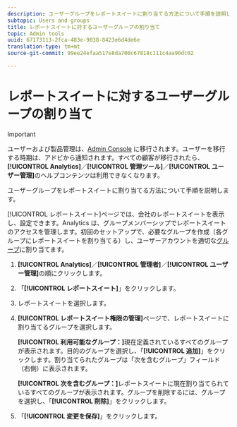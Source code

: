 ```yaml
---
description: ユーザーグループをレポートスイートに割り当てる方法について手順を説明します。
subtopic: Users and groups
title: レポートスイートに対するユーザーグループの割り当て
topic: Admin tools
uuid: 67173113-2fca-483e-9038-8423e6d4de6e
translation-type: tm+mt
source-git-commit: 99ee24efaa517e8da700c67818c111c4aa90dc02

---
```



# レポートスイートに対するユーザーグループの割り当て

>[!IMPORTANT]
>
>ユーザーおよび製品管理は、[Admin Console](https://helpx.adobe.com/jp/enterprise/using/admin-console.html) に移行されます。ユーザーを移行する時期は、アドビから通知されます。すべての顧客が移行されたら、**[!UICONTROL Analytics]**／**[!UICONTROL 管理ツール]**／**[!UICONTROL ユーザー管理]**&#x200B;のヘルプコンテンツは利用できなくなります。

ユーザーグループをレポートスイートに割り当てる方法について手順を説明します。

[!UICONTROL レポートスイート]ページでは、会社のレポートスイートを表示し、設定できます。Analytics は、グループメンバーシップでレポートスイートのアクセスを管理します。初回のセットアップで、必要なグループを作成（各グループにレポートスイートを割り当てる）し、ユーザーアカウントを適切な[グループ](/help/admin/user-management2/c-user-groups/groups.md)に割り当てます。

1. **[!UICONTROL Analytics]**／**[!UICONTROL 管理者]**／**[!UICONTROL ユーザー管理]**&#x200B;の順にクリックします。
1. 「**[!UICONTROL レポートスイート]**」をクリックします。
1. レポートスイートを選択します。
1. **[!UICONTROL レポートスイート権限の管理]**&#x200B;ページで、レポートスイートに割り当てるグループを選択します。

   **[!UICONTROL 利用可能なグループ：]**&#x200B;現在定義されているすべてのグループが表示されます。目的のグループを選択し、「**[!UICONTROL 追加]**」をクリックします。割り当てられたグループは「次を含むグループ」フィールド（右側）に表示されます。

   **[!UICONTROL 次を含むグループ：]**&#x200B;レポートスイートに現在割り当てられているすべてのグループが表示されます。グループを削除するには、グループを選択し、「**[!UICONTROL 削除]**」をクリックします。
1. 「**[!UICONTROL 変更を保存]**」をクリックします。
